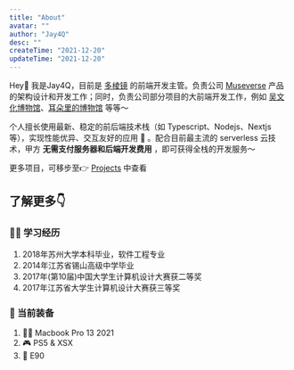 ```yaml
---
title: "About"
avatar: ""
author: "Jay4Q"
desc: ""
createTime: "2021-12-20"
updateTime: "2021-12-20"
---
```


Hey👋 我是Jay4Q，目前是 [多棱镜](https://www.3lengjing.com/) 的前端开发主管。负责公司 [Museverse](weixin://dl/business/?t=stPwTDkLdod) 产品的架构设计和开发工作；同时，负责公司部分项目的大前端开发工作，例如 [吴文化博物馆](https://wuzhongmuseum.com)、[耳朵里的博物馆](weixin://dl/business/?t=TcNBK2ufVuq) 等等～

个人擅长使用最新、稳定的前后端技术栈（如 Typescript、Nodejs、Nextjs 等），实现性能优异、交互友好的应用 🚀 。配合目前最主流的 serverless 云技术，甲方 **无需支付服务器和后端开发费用** ，即可获得全栈的开发服务～

更多项目，可移步至👉 [Projects](https://blog.jay4q.com/projects) 中查看

## 了解更多👇

### 👨‍🎓 学习经历

1. 2018年苏州大学本科毕业，软件工程专业
2. 2014年江苏省锡山高级中学毕业
3. 2017年(第10届)中国大学生计算机设计大赛获二等奖
4. 2017年江苏省大学生计算机设计大赛获三等奖

### 🎒 当前装备

1. 👨‍💻 Macbook Pro 13 2021
2. 🎮 PS5 & XSX
3. 🚗 E90
